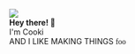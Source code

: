 ![](http://cooki-studios.github.io/img/CookiWeb.png)
<br>
__Hey there! :wave:__
<br>
I'm Cooki
<br>
AND I LIKE MAKING THINGS
<span style="font-family: 'Lucida Console';">foo</span>
